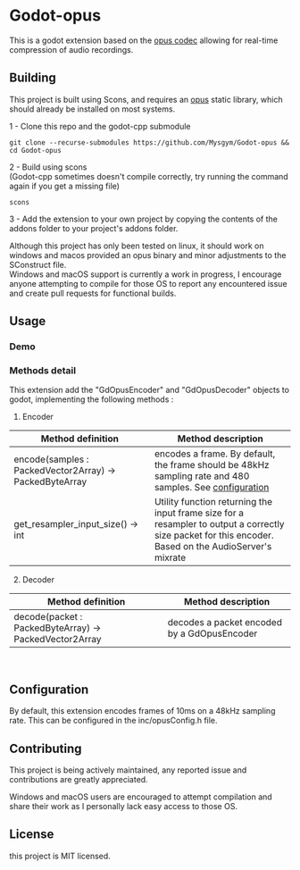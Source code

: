 # Godot-opus

This is a godot extension based on the [opus codec](https://opus-codec.org) allowing for real-time compression of audio recordings.
<br>
## Building

This project is built using Scons, and requires an [opus](https://opus-codec.org/downloads) static library, which should already be installed on most systems.

  1 - Clone this repo and the godot-cpp submodule  
  ```
  git clone --recurse-submodules https://github.com/Mysgym/Godot-opus && cd Godot-opus
  ```

  2 - Build using scons  
  (Godot-cpp sometimes doesn't compile correctly, try running the command again if you get a missing file)
  ```
  scons
  ```

  3 - Add the extension to your own project by copying the contents of the addons folder to your project's addons folder.  

Although this project has only been tested on linux, it should work on windows and macos provided an opus binary and minor adjustments to the SConstruct file.  
Windows and macOS support is currently a work in progress, I encourage anyone attempting to compile for those OS to report any encountered issue and create pull requests for functional builds.

## Usage

### Demo

### Methods detail
This extension add the "GdOpusEncoder" and "GdOpusDecoder" objects to godot, implementing the following methods :

1. Encoder

| Method definition | Method description |
| ----------------- | ------------------ |
| encode(samples : PackedVector2Array) -> PackedByteArray | encodes a frame. By default, the frame should be 48kHz sampling rate and 480 samples. See [configuration]()|
| get_resampler_input_size() -> int | Utility function returning the input frame size for a resampler to output a correctly size packet for this encoder. Based on the AudioServer's mixrate| 

2. Decoder  

| Method definition | Method description |
| ------------------|--------------------|
| decode(packet : PackedByteArray) -> PackedVector2Array | decodes a packet encoded by a GdOpusEncoder|
<br>  

## Configuration

By default, this extension encodes frames of 10ms on a 48kHz sampling rate. 
This can be configured in the inc/opusConfig.h file.

## Contributing

This project is being actively maintained, any reported issue and contributions are greatly appreciated.

Windows and macOS users are encouraged to attempt compilation and share their work as I personally lack easy access to those OS.  

## License

this project is MIT licensed.
